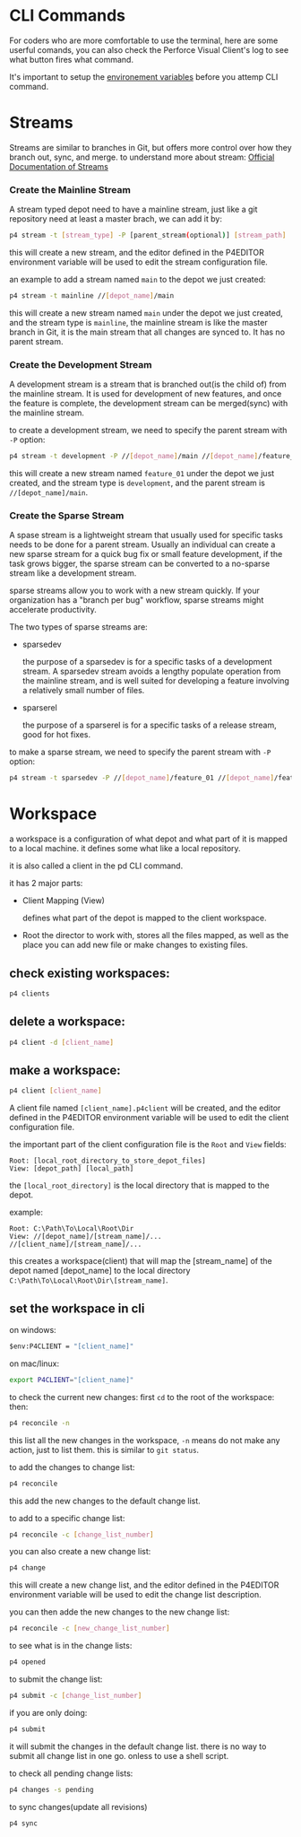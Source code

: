 # CLI Commands 

For coders who are more comfortable to use the terminal, here are some userful comands, you can also check the Perforce Visual Client's log to see what button fires what command.

It's important to setup the [environement variables](SystemVariable.md) before you attemp CLI command.    

# Streams

Streams are similar to branches in Git, but offers more control over how they branch out, sync, and merge. to understand more about stream: [Official Documentation of Streams](https://www.perforce.com/manuals/p4guide/Content/P4Guide/chapter.streams.html)

### Create the Mainline Stream
A stream typed depot need to have a mainline stream, just like a git repository need at least a master brach, we can add it by:
```sh
p4 stream -t [stream_type] -P [parent_stream(optional)] [stream_path]
```
this will create a new stream, and the editor defined in the P4EDITOR environment variable will be used to edit the stream configuration file.

an example to add a stream named ```main``` to the depot we just created:
```sh
p4 stream -t mainline //[depot_name]/main 
```
this will create a new stream named ```main``` under the depot we just created, and the stream type is ```mainline```, the mainline stream is like the master branch in Git, it is the main stream that all changes are synced to. It has no parent stream.


### Create the Development Stream
A development stream is a stream that is branched out(is the child of) from the mainline stream. It is used for development of new features, and once the feature is complete, the development stream can be merged(sync) with the mainline stream.

to create a development stream, we need to specify the parent stream with ```-P``` option:
```sh
p4 stream -t development -P //[depot_name]/main //[depot_name]/feature_01
```
this will create a new stream named ```feature_01``` under the depot we just created, and the stream type is ```development```, and the parent stream is ```//[depot_name]/main```.

### Create the Sparse Stream
A spase stream is a lightweight stream that usually used for specific tasks needs to be done for a parent stream. Usually an individual can create a new sparse stream for a quick bug fix or small feature development, if the task grows bigger, the sparse stream can be converted to a no-sparse stream like a development stream.

sparse streams allow you to work with a new stream quickly. If your organization has a "branch per bug" workflow, sparse streams might accelerate productivity.

The two types of sparse streams are:
* sparsedev

    the purpose of a sparsedev is for a specific tasks of a development stream.
    A sparsedev stream avoids a lengthy populate operation from the mainline stream, and is well suited for developing a feature involving a relatively small number of files.


* sparserel

    the purpose of a sparserel is for a specific tasks of a release stream, good for hot fixes.


to make a sparse stream, we need to specify the parent stream with ```-P``` option:

```sh
p4 stream -t sparsedev -P //[depot_name]/feature_01 //[depot_name]/feature_01_part_01_by_user_01
```
# Workspace

a workspace is a configuration of what depot and what part of it is mapped to a local machine. it defines some what like a local repository.

it is also called a client in the pd CLI command.

it has 2 major parts:

* Client Mapping (View)

    defines what part of the depot is mapped to the client workspace.

* Root
    the director to work with, stores all the files mapped, as well as the place you can add new file or make changes to existing files.

## check existing workspaces:
```sh
p4 clients
```
## delete a workspace:
```sh
p4 client -d [client_name]
```

## make a workspace:
```sh
p4 client [client_name]
```
A client file named ```[client_name].p4client``` will be created, and the editor defined in the P4EDITOR environment variable will be used to edit the client configuration file.

the important part of the client configuration file is the ```Root``` and ```View``` fields:

```
Root: [local_root_directory_to_store_depot_files]
View: [depot_path] [local_path]
```

the ```[local_root_directory]``` is the local directory that is mapped to the depot.

example:
```
Root: C:\Path\To\Local\Root\Dir
View: //[depot_name]/[stream_name]/... //[client_name]/[stream_name]/...
```
this creates a workspace(client) that will map the [stream_name] of the depot named [depot_name] to the local directory ```C:\Path\To\Local\Root\Dir\[stream_name]```.

## set the workspace in cli
on windows:
```cmd
$env:P4CLIENT = "[client_name]"
```
on mac/linux:
```sh
export P4CLIENT="[client_name]"
```
to check the current new changes:
first ```cd``` to the root of the workspace:
then:
```sh
p4 reconcile -n
```
this list all the new changes in the workspace, ```-n``` means do not make any action, just to list them.
this is similar to ```git status```.

to add the changes to change list:
```sh
p4 reconcile
```
this add the new changes to the default change list.

to add to a specific change list:
```sh
p4 reconcile -c [change_list_number]
```
you can also create a new change list:
```sh
p4 change
```
this will create a new change list, and the editor defined in the P4EDITOR environment variable will be used to edit the change list description.

you can then adde the new changes to the new change list:
```sh
p4 reconcile -c [new_change_list_number]
```
to see what is in the change lists:
```sh
p4 opened
```
to submit the change list:
```sh
p4 submit -c [change_list_number]
```
if you are only doing:
```sh
p4 submit
```
it will submit the changes in the default change list.
there is no way to submit all change list in one go. onless to use a shell script.

to check all pending change lists:
```sh
p4 changes -s pending
```
to sync changes(update all revisions)
```sh
p4 sync
```